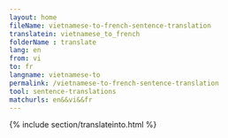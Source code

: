 ```yaml
---
layout: home
fileName: vietnamese-to-french-sentence-translation
translatein: vietnamese_to_french
folderName : translate
lang: en
from: vi
to: fr
langname: vietnamese-to
permalink: /vietnamese-to-french-sentence-translation
tool: sentence-translations
matchurls: en&&vi&&fr
---
```

{% include section/translateinto.html %}
